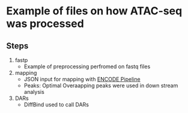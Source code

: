 # Example of files on how ATAC-seq was processed

## Steps
1. fastp
    - Example of preprocessing perfromed on fastq files
2. mapping
    - JSON input for mapping with [ENCODE Pipeline](https://www.encodeproject.org/atac-seq/)
    - Peaks: Optimal Overaapping peaks were used in down stream analysis
3. DARs
    - DiffBind used to call DARs